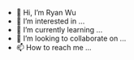 - 👋 Hi, I’m Ryan Wu
- 👀 I’m interested in ...
- 🌱 I’m currently learning ...
- 💞️ I’m looking to collaborate on ...
- 📫 How to reach me ...

<!---
ryan21wu/ryan21wu is a ✨ special ✨ repository because its `README.md` (this file) appears on your GitHub profile.
You can click the Preview link to take a look at your changes.
--->
